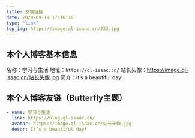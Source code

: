 ```yaml
---
title: 友情链接
date: 2020-09-19 17:16:16
type: "link"
top_img: https://image.ql-isaac.cn/233.jpg
---
```

## 本个人博客基本信息
名称：学习与生活
地址：`https://ql-isaac.cn/`
站长头像：https://image.ql-isaac.cn/站长头像.jpg
简介：It’s a beautiful day!
## 本个人博客友链（Butterfly主题）
```yml
- name: 学习与生活
  link: https://blog.ql-isaac.cn/
  avatar: https://image.ql-isaac.cn/站长头像.jpg
  descr: It’s a beautiful day!
```